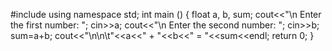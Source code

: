 #include<iostream>
using namespace std;
int main ()
{
float a, b, sum;
cout<<"\n Enter the first number: ";
cin>>a;
cout<<"\n Enter the second number: ";
cin>>b;
sum=a+b;
cout<<"\n\n\t"<<a<<" + "<<b<<" = "<<sum<<endl;
return 0;
}
